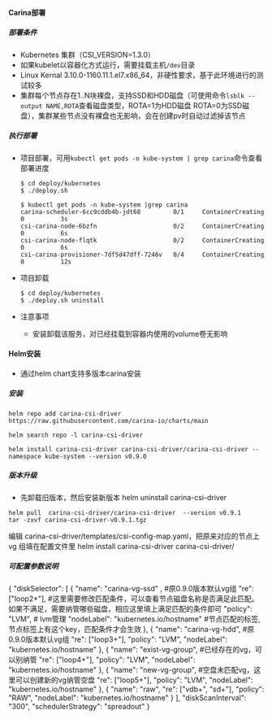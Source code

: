 #### Carina部署

##### 部署条件

- Kubernetes 集群（CSI_VERSION=1.3.0）
- 如果kubelet以容器化方式运行，需要挂载主机`/dev`目录
- Linux Kernal 3.10.0-1160.11.1.el7.x86_64，非硬性要求，基于此环境进行的测试较多
- 集群每个节点存在1..N块裸盘，支持SSD和HDD磁盘（可使用命令`lsblk --output NAME,ROTA`查看磁盘类型，ROTA=1为HDD磁盘 ROTA=0为SSD磁盘），集群某些节点没有裸盘也无影响，会在创建pv时自动过滤掉该节点

##### 执行部署

- 项目部署，可用`kubectl get pods -n kube-system | grep carina`命令查看部署进度

  ```shell
  $ cd deploy/kubernetes
  $ ./deploy.sh

  $ kubectl get pods -n kube-system |grep carina
  carina-scheduler-6cc9cddb4b-jdt68         0/1     ContainerCreating   0          3s
  csi-carina-node-6bzfn                     0/2     ContainerCreating   0          6s
  csi-carina-node-flqtk                     0/2     ContainerCreating   0          6s
  csi-carina-provisioner-7df5d47dff-7246v   0/4     ContainerCreating   0          12s
  ```

- 项目卸载

  ```shell
  $ cd deploy/kubernetes
  $ ./deploy.sh uninstall
  ```

- 注意事项

  - 安装卸载该服务，对已经挂载到容器内使用的volume卷无影响

#### Helm安装

- 通过helm chart支持多版本carina安装

##### 安装

```
helm repo add carina-csi-driver https://raw.githubusercontent.com/carina-io/charts/main

helm search repo -l carina-csi-driver

helm install carina-csi-driver carina-csi-driver/carina-csi-driver --namespace kube-system --version v0.9.0
```

##### 版本升级

- 先卸载旧版本，然后安装新版本
helm uninstall carina-csi-driver 

```
helm pull  carina-csi-driver/carina-csi-driver  --version v0.9.1 
tar -zxvf carina-csi-driver-v0.9.1.tgz   
```
编辑 carina-csi-driver/templates/csi-config-map.yaml，把原来对应的节点上vg 组填在配置文件里
helm install carina-csi-driver carina-csi-driver/
##### 可配置参数说明

  {
      "diskSelector": [
        {
          "name": "carina-vg-ssd" ,  #原0.9.0版本默认vg组
          "re": ["loop2+"],          #这里需要修改匹配条件，可以查看节点磁盘名称是否满足此匹配。如果不满足，需要纳管哪些磁盘，相应这里填上满足匹配的条件即可
          "policy": "LVM",           # lvm管理
          "nodeLabel": "kubernetes.io/hostname" #节点匹配的标签,节点标签上有这个key，匹配条件才会生效
        },
        {
          "name": "carina-vg-hdd",   #原0.9.0版本默认vg组
          "re": ["loop3+"],
          "policy": "LVM",
          "nodeLabel": "kubernetes.io/hostname"
        },
        {
          "name": "exist-vg-group",  #已经存在的vg，可以别纳管
          "re": ["loop4+"],
          "policy": "LVM",
          "nodeLabel": "kubernetes.io/hostname"
        },
        {
          "name": "new-vg-group",    #空盘未匹配vg，这里可以创建新的vg纳管空盘
          "re": ["loop5+"],
          "policy": "LVM",
          "nodeLabel": "kubernetes.io/hostname"
        },
        {
          "name": "raw",
          "re": ["vdb+", "sd+"],
          "policy": "RAW",
          "nodeLabel": "kubernetes.io/hostname"
        }
      ],
      "diskScanInterval": "300",
      "schedulerStrategy": "spreadout"
    }
